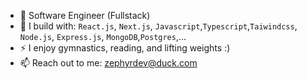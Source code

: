 - 🏢 Software Engineer (Fullstack)
- 🧰 I build with: `React.js`, `Next.js`, `Javascript`,`Typescript`,`Taiwindcss`, `Node.js`, `Express.js`, `MongoDB`,`Postgres`,...
- ⚡ I enjoy gymnastics, reading, and lifting weights :)
- 📫 Reach out to me: zephyrdev@duck.com

